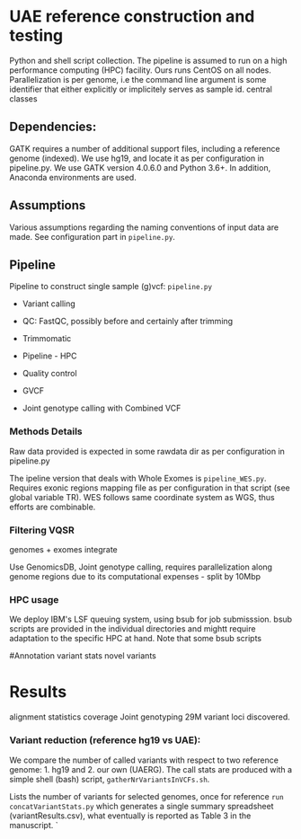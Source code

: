 # UAE reference construction and testing
Python and shell script collection.
The pipeline is assumed to run on a high performance computing (HPC) facility. Ours runs CentOS on all nodes. Parallelization is per genome, i.e the command line argument is some identifier that either explicitly or implicitely serves as sample id.
central classes

## Dependencies:
GATK requires a number of additional support files, including a reference genome (indexed).
We use hg19, and locate it as per configuration in pipeline.py.
We use GATK version 4.0.6.0 and Python 3.6+. In addition, Anaconda environments are used.

## Assumptions
Various assumptions regarding the naming conventions of input data are made. See configuration part in `pipeline.py`.

## Pipeline

Pipeline to construct single sample (g)vcf:
`pipeline.py`
* Variant calling
* QC: FastQC, possibly before and certainly after trimming
* Trimmomatic
* Pipeline - HPC
* Quality control

* GVCF 
* Joint genotype calling with Combined VCF


### Methods Details

Raw data provided is expected in some rawdata dir as per configuration in pipeline.py

The ipeline version that deals with Whole Exomes is `pipeline_WES.py`.
Requires exonic regions mapping file as per configuration in that script (see global variable TR).
WES follows same coordinate system as WGS, thus efforts are combinable.

### Filtering VQSR 
genomes + exomes integrate 

Use GenomicsDB, Joint genotype calling, requires parallelization along genome regions due 
to its computational expenses - split by 10Mbp


### HPC usage
We deploy IBM's LSF queuing system, using bsub for job submisssion. bsub scripts are provided in the individual directories and mightt require adaptation to the specific HPC at hand. Note that some bsub scripts


#Annotation 
variant stats
novel variants


# Results
alignment statistics coverage
Joint genotyping
29M variant loci discovered.

### Variant reduction (reference hg19 vs UAE):
We compare the number of called variants with respect to two reference genome: 1. hg19 and 2. our own (UAERG).
The call stats are produced with a simple shell (bash) script, `gatherNrVariantsInVCFs.sh`.

Lists the number of variants for selected genomes, once for reference 
`run concatVariantStats.py`
which generates a single summary spreadsheet (variantResults.csv), what eventually is reported as Table 3 in the manuscript.
`     
